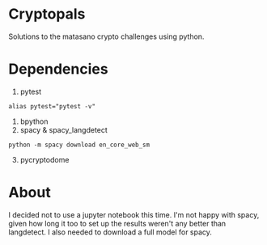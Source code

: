 # Cryptopals
Solutions to the matasano crypto challenges using python.

# Dependencies
1. pytest
 
```
alias pytest="pytest -v"
```

1. bpython
2. spacy & spacy_langdetect
```
python -m spacy download en_core_web_sm
```  
3. pycryptodome

# About
I decided not to use a jupyter notebook this time. I'm not happy with spacy, given how long it too to set up the results weren't any better than langdetect. I also needed to download a full model for spacy.
